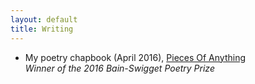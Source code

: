 ```yaml
---
layout: default
title: Writing
---
```


* My poetry chapbook (April 2016), <a href="/chapbookmain">Pieces Of Anything</a>  
_Winner of the 2016 Bain-Swigget Poetry Prize_

